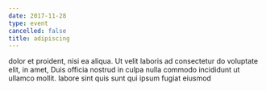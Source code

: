 ```yaml
---
date: 2017-11-28
type: event
cancelled: false
title: adipiscing
---
```

dolor et proident, nisi ea aliqua. Ut velit laboris ad consectetur do voluptate elit, in amet, Duis officia nostrud in culpa nulla commodo incididunt ut ullamco mollit. labore sint quis sunt qui ipsum fugiat eiusmod